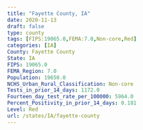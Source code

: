 ```yaml
---
title: "Fayette County, IA"
date: 2020-11-13
draft: false
type: county
tags: [FIPS:19065.0,FEMA:7.0,Non-core,Red]
categories: [IA]
County: Fayette County
State: IA
FIPS: 19065.0
FEMA_Region: 7.0
Population: 19650.0
NCHS_Urban_Rural_Classification: Non-core
Tests_in_prior_14_days: 1172.0
Fourteen_day_test_rate_per_100000: 5964.0
Percent_Positivity_in_prior_14_days: 0.181
Level: Red
url: /states/IA/fayette-county
---
```



